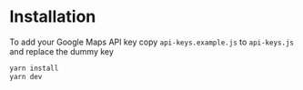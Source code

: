 # Installation

To add your Google Maps API key copy `api-keys.example.js` to `api-keys.js` and replace the dummy key

```bash
yarn install
yarn dev
```
